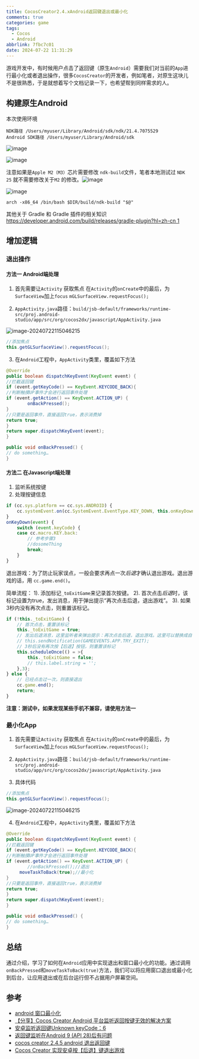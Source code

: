 ```yaml
---
title: CocosCreator2.4.xAndroid返回键退出或最小化
comments: true
categories: game
tags:
  - Cocos
  - Android
abbrlink: 7fbc7c01
date: 2024-07-22 11:31:29
---
```


游戏开发中，有时候用户点击了返回键（原生`Android`）需要我们对当前的`App`进行最小化或者退出操作，很多`CocosCreator`的开发者，例如笔者，对原生这块儿不是很熟悉，于是就想着写个文档记录一下，也希望帮到同样需求的人。
<!--more-->

## 构建原生Android

本次使用环境

```
NDK路径 /Users/myuser/Library/Android/sdk/ndk/21.4.7075529
Android SDK路径 /Users/myuser/Library/Android/sdk
```

![image](./CocosCreator2-4-xAndroid返回键退出或最小化/c0bbfdac68e611094963561c972803541a801f01_2_689x436.png)

![image](./CocosCreator2-4-xAndroid返回键退出或最小化/4d0c4870d2ef66845104d496a9179704fbc63864_2_328x500.jpeg)

注意如果是`Apple M2（M3）`芯片需要修改 `ndk-build`文件，笔者本地测试过 `NDK 25` 就不需要修改关于`M2` 的修改。![image](./CocosCreator2-4-xAndroid返回键退出或最小化/073a2e80c02969df88f5395aeaa3d11274f71318.png)

![image](./CocosCreator2-4-xAndroid返回键退出或最小化/916bb48ada199ac1fe3599369dcbced4ce31076f.png)

```shell
arch -x86_64 /bin/bash $DIR/build/ndk-build "$@"
```

其他关于 Gradle 和 Gradle 插件的相关知识
[https://developer.android.com/build/releases/gradle-plugin?hl=zh-cn 1](https://developer.android.com/build/releases/gradle-plugin?hl=zh-cn)

## 增加逻辑

### 退出操作

#### 方法一 Android端处理

1. 首先需要让`Activity` 获取焦点 在`Activity`的`onCreate`中的最后，为`SurfaceView`加上`focus`
   `mGLSurfaceView.requestFocus();`

2. `AppActivity.java`路径：`build/jsb-default/frameworks/runtime-src/proj.android-studio/app/src/org/cocos2dx/javascript/AppActivity.java`

![image-20240722115046215](./CocosCreator2-4-xAndroid返回键退出或最小化/image-20240722115046215.png)

```java
//添加焦点
this.getGLSurfaceView().requestFocus();
```

3. 在`Android`工程中，`AppActivity`类里，覆盖如下方法

```java
@Override
public boolean dispatchKeyEvent(KeyEvent event) {
//拦截返回键
if (event.getKeyCode() == KeyEvent.KEYCODE_BACK){
//判断触摸UP事件才会进行返回事件处理
if (event.getAction() == KeyEvent.ACTION_UP) {
		onBackPressed();
}
//只要是返回事件，直接返回true，表示消费掉
return true;
}
return super.dispatchKeyEvent(event);
}

public void onBackPressed() {
// do something…
}
```

#### 方法二 在Javascript端处理

1. 监听系统按键
2. 处理按键信息

```javascript
if (cc.sys.platform == cc.sys.ANDROID) {
    cc.systemEvent.on(cc.SystemEvent.EventType.KEY_DOWN, this.onKeyDown, this);
}
onKeyDown(event) {
    switch (event.keyCode) {
    case cc.macro.KEY.back:
        // 参考步骤3
        //dosomeThing
        break;
    }
}
```

退出游戏：为了防止玩家误点，一般会要求再点一次*后退*才确认退出游戏。退出游戏的话，用 `cc.game.end()`。

简单流程：
1). 添加标记`_toExitGame`来记录首次按键。
2). 首次点击*后退*时，该标记设置为true，发出消息，用于弹出提示“再次点击后退，退出游戏”。
3). 如果3秒内没有再次点击，则重置该标记。

```javascript
if (!this._toExitGame) {
    // 首次点击，重置该标记
    this._toExitGame = true;
    // 发出后退消息，这里监听者来弹出提示：再次点击后退，退出游戏。这里可以替换成自己的消息处理方法
    // this.sendNotification(GAMEEVENTS.APP.TRY_EXIT);
    // 3秒后没有再次按【后退】按钮，则重置该标记
    this.scheduleOnce(() = >{
        this._toExitGame = false;
        // this.label.string = '';
    },3);
} else {
    // 已经点击过一次，则直接退出
    cc.game.end();
    return;
}
```

**注意：测试中，如果发现某些手机不兼容，请使用方法一**

### 最小化App

1. 首先需要让`Activity` 获取焦点 在`Activity`的`onCreate`中的最后，为`SurfaceView`加上`focus`
   `mGLSurfaceView.requestFocus();`
2. `AppActivity.java`路径：`build/jsb-default/frameworks/runtime-src/proj.android-studio/app/src/org/cocos2dx/javascript/AppActivity.java`

3. 具体代码

```java
//添加焦点
this.getGLSurfaceView().requestFocus();
```

![image-20240722115046215](./CocosCreator2-4-xAndroid返回键退出或最小化/image-20240722115046215.png)

4. 在`Android`工程中，`AppActivity`类里，覆盖如下方法

```java
@Override
public boolean dispatchKeyEvent(KeyEvent event) {
//拦截返回键
if (event.getKeyCode() == KeyEvent.KEYCODE_BACK){
//判断触摸UP事件才会进行返回事件处理
if (event.getAction() == KeyEvent.ACTION_UP) {
		//onBackPressed();//退出
  	 moveTaskToBack(true);//最小化
}
//只要是返回事件，直接返回true，表示消费掉
return true;
}
return super.dispatchKeyEvent(event);
}

public void onBackPressed() {
// do something…
}
```

## 总结

通过介绍，学习了如何在`Android`应用中实现退出和窗口最小化的功能。通过调用`onBackPressed`和`moveTaskToBack(true)`方法，我们可以将应用窗口退出或最小化到后台，让应用退出或在后台运行但不占据用户屏幕空间。

## 参考

- [android 窗口最小化](https://blog.51cto.com/u_16213335/10030971) 
- [【分享】Cocos Creator Android 平台监听返回按键无效的解决方案](https://forum.cocos.org/t/topic/115267)
- [安卓监听返回键Unknown keyCode：6](https://forum.cocos.org/t/unknown-keycode-6/76298/7)
- [返回键监听在Android 9 (API 28)后有问题](https://forum.cocos.org/t/android-9-api-28/82215)
- [cocos creator 2.4.5 android 退出返回键](https://forum.cocos.org/t/topic/140553)
- [Cocos Creator 实现安卓按【后退】键退出游戏](https://xmanyou.com/cocos-creator-shi-xian-an-zhuo-an-fan-hui-jian-tui-chu-you-xi/)

